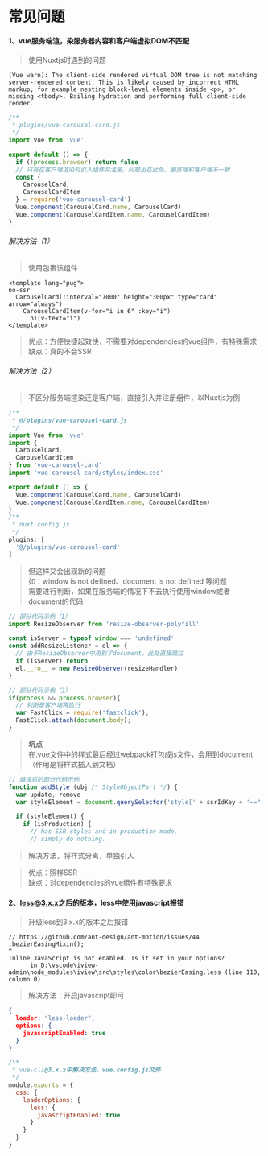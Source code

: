 # 常见问题

#### 1、vue服务端渲，染服务器内容和客户端虚拟DOM不匹配

> 使用Nuxtjs时遇到的问题

```
[Vue warn]: The client-side rendered virtual DOM tree is not matching server-rendered content. This is likely caused by incorrect HTML markup, for example nesting block-level elements inside <p>, or missing <tbody>. Bailing hydration and performing full client-side render.
```

```javascript
/**
 * plugins/vue-carousel-card.js
 */
import Vue from 'vue'

export default () => {
  if (!process.browser) return false
  // 只有在客户端渲染时引入组件并注册，问题出在此处，服务端和客户端不一致
  const {
    CarouselCard,
    CarouselCardItem
  } = require('vue-carousel-card')
  Vue.component(CarouselCard.name, CarouselCard)
  Vue.component(CarouselCardItem.name, CarouselCardItem)
}
```

###### 解决方法（1）

> 使用<no-ssr></no-ssr>包裹该组件  

```pug
<template lang="pug">
no-ssr
  CarouselCard(:interval="7000" height="300px" type="card" arrow="always")
    CarouselCardItem(v-for="i in 6" :key="i")
      h1(v-text="i")
</template>
```

> 优点：方便快捷起效快，不需要对dependencies的vue组件，有特殊需求  
> 缺点：真的不会SSR

###### 解决方法（2）

> 不区分服务端渲染还是客户端，直接引入并注册组件，以Nuxtjs为例  

```javascript
/**
 * @/plugins/vue-carousel-card.js
 */
import Vue from 'vue'
import {
  CarouselCard,
  CarouselCardItem
} from 'vue-carousel-card'
import 'vue-carousel-card/styles/index.css'

export default () => {
  Vue.component(CarouselCard.name, CarouselCard)
  Vue.component(CarouselCardItem.name, CarouselCardItem)
}
/**
 * nuxt.config.js
 */
plugins: [
  '@/plugins/vue-carousel-card'
]
```

> 但这样又会出现新的问题  
> 如：window is not defined、document is not defined 等问题  
> 需要进行判断，如果在服务端的情况下不去执行使用window或者document的代码 

```javascript
// 部分代码示例（1）
import ResizeObserver from 'resize-observer-polyfill'

const isServer = typeof window === 'undefined'
const addResizeListener = el => {
  // 由于ResizeObserver中用到了document，此处直接跳过
  if (isServer) return
  el.__ro__ = new ResizeObserver(resizeHandler)
}

// 部分代码示例（2）
if(process && process.browser){
  // 判断是客户端再执行
  var FastClick = require('fastclick');
  FastClick.attach(document.body);
}
```

> **坑点**  
> 在.vue文件中的样式最后经过webpack打包成js文件，会用到document（作用是将样式插入到文档）  

```javascript
// 编译后的部分代码示例
function addStyle (obj /* StyleObjectPart */) {
  var update, remove
  var styleElement = document.querySelector('style[' + ssrIdKey + '~="' + obj.id + '"]')

  if (styleElement) {
    if (isProduction) {
      // has SSR styles and in production mode.
      // simply do nothing.
```

> 解决方法，将样式分离，单独引入  

> 优点：照样SSR  
> 缺点：对dependencies的vue组件有特殊要求  

#### 2、less@3.x.x之后的版本，less中使用javascript报错

> 升级less到3.x.x的版本之后报错  

```
// https://github.com/ant-design/ant-motion/issues/44
.bezierEasingMixin();
^
Inline JavaScript is not enabled. Is it set in your options?
      in D:\vscode\iview-admin\node_modules\iview\src\styles\color\bezierEasing.less (line 110, column 0)
```

> 解决方法：开启javascript即可  

```json
{
  loader: "less-loader",
  options: {
    javascriptEnabled: true
  }
}
```

```javascript
/**
 * vue-cli@3.x.x中解决方法，vue.config.js文件
 */
module.exports = {
  css: {
    loaderOptions: {
      less: {
        javascriptEnabled: true
      }
    }
  }
}
```